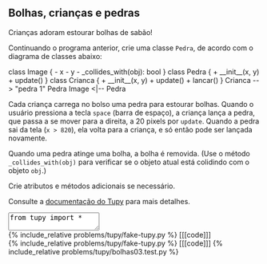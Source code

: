 ## Bolhas, crianças e pedras

Crianças adoram estourar bolhas de sabão!

Continuando o programa anterior, crie uma classe `Pedra`, de acordo com o diagrama de classes abaixo:

<div class="uml">
class Image {
  - x
  - y
  - _collides_with(obj): bool
}
class Pedra {
  + __init__(x, y)
  + update()
}
class Crianca {
  + __init__(x, y)
  + update()
  + lancar()
}
Crianca --> "pedra 1" Pedra
Image <|-- Pedra
</div>

Cada criança carrega no bolso uma pedra para estourar bolhas. Quando o usuário pressiona a tecla `space` (barra de espaço), a criança lança a pedra, que passa a se mover para a direita, a 20 pixels por `update`. Quando a pedra sai da tela (`x > 820`), ela volta para a criança, e só então pode ser lançada novamente.

Quando uma pedra atinge uma bolha, a bolha é removida. (Use o método `_collides_with(obj)` para verificar se o objeto atual está colidindo com o objeto `obj`.)

Crie atributos e métodos adicionais se necessário.

Consulte a [documentação do Tupy](https://rodrigorgs.github.io/tupy/) para mais detalhes.

<textarea class="code lang-python">
from tupy import *

# ...

bolhas = [
  Bolha(710, 20, 5),
  Bolha(720, 30, 10),
  Bolha(730, 40, 15),
]

run(globals())
</textarea>

<div class="runtemplate">
{% include_relative problems/tupy/fake-tupy.py %}
[[[code]]]
</div>

<div class="testcode">
{% include_relative problems/tupy/fake-tupy.py %}
[[[code]]]
{% include_relative problems/tupy/bolhas03.test.py %}
</div>
